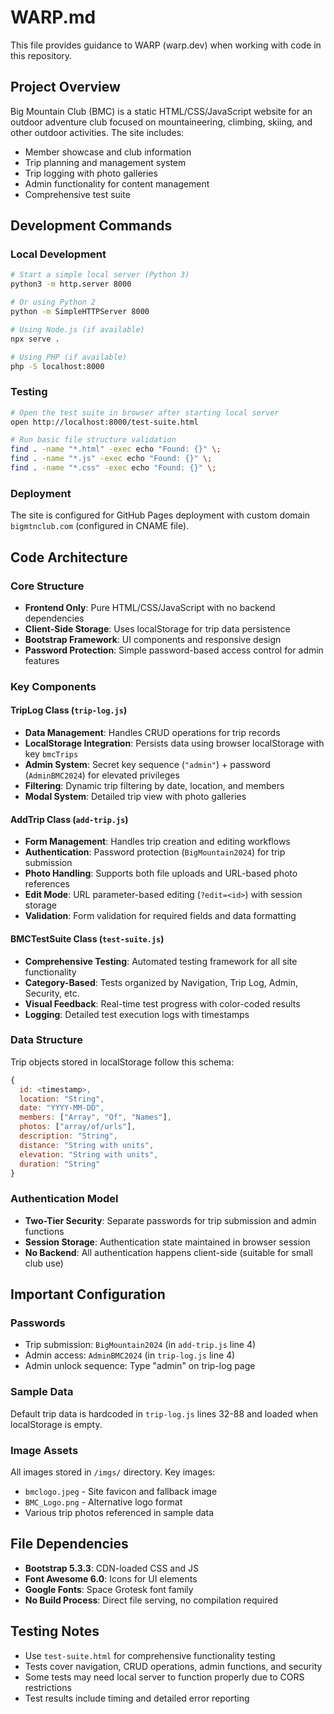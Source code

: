 # WARP.md

This file provides guidance to WARP (warp.dev) when working with code in this repository.

## Project Overview
Big Mountain Club (BMC) is a static HTML/CSS/JavaScript website for an outdoor adventure club focused on mountaineering, climbing, skiing, and other outdoor activities. The site includes:
- Member showcase and club information
- Trip planning and management system  
- Trip logging with photo galleries
- Admin functionality for content management
- Comprehensive test suite

## Development Commands

### Local Development
```bash
# Start a simple local server (Python 3)
python3 -m http.server 8000

# Or using Python 2
python -m SimpleHTTPServer 8000

# Using Node.js (if available)
npx serve .

# Using PHP (if available)
php -S localhost:8000
```

### Testing
```bash
# Open the test suite in browser after starting local server
open http://localhost:8000/test-suite.html

# Run basic file structure validation
find . -name "*.html" -exec echo "Found: {}" \;
find . -name "*.js" -exec echo "Found: {}" \;
find . -name "*.css" -exec echo "Found: {}" \;
```

### Deployment
The site is configured for GitHub Pages deployment with custom domain `bigmtnclub.com` (configured in CNAME file).

## Code Architecture

### Core Structure
- **Frontend Only**: Pure HTML/CSS/JavaScript with no backend dependencies
- **Client-Side Storage**: Uses localStorage for trip data persistence
- **Bootstrap Framework**: UI components and responsive design
- **Password Protection**: Simple password-based access control for admin features

### Key Components

#### TripLog Class (`trip-log.js`)
- **Data Management**: Handles CRUD operations for trip records
- **LocalStorage Integration**: Persists data using browser localStorage with key `bmcTrips`
- **Admin System**: Secret key sequence (`"admin"`) + password (`AdminBMC2024`) for elevated privileges
- **Filtering**: Dynamic trip filtering by date, location, and members
- **Modal System**: Detailed trip view with photo galleries

#### AddTrip Class (`add-trip.js`)
- **Form Management**: Handles trip creation and editing workflows
- **Authentication**: Password protection (`BigMountain2024`) for trip submission
- **Photo Handling**: Supports both file uploads and URL-based photo references
- **Edit Mode**: URL parameter-based editing (`?edit=<id>`) with session storage
- **Validation**: Form validation for required fields and data formatting

#### BMCTestSuite Class (`test-suite.js`)
- **Comprehensive Testing**: Automated testing framework for all site functionality
- **Category-Based**: Tests organized by Navigation, Trip Log, Admin, Security, etc.
- **Visual Feedback**: Real-time test progress with color-coded results
- **Logging**: Detailed test execution logs with timestamps

### Data Structure
Trip objects stored in localStorage follow this schema:
```javascript
{
  id: <timestamp>,
  location: "String",
  date: "YYYY-MM-DD",
  members: ["Array", "Of", "Names"],
  photos: ["array/of/urls"],
  description: "String",
  distance: "String with units",
  elevation: "String with units",
  duration: "String"
}
```

### Authentication Model
- **Two-Tier Security**: Separate passwords for trip submission and admin functions
- **Session Storage**: Authentication state maintained in browser session
- **No Backend**: All authentication happens client-side (suitable for small club use)

## Important Configuration

### Passwords
- Trip submission: `BigMountain2024` (in `add-trip.js` line 4)
- Admin access: `AdminBMC2024` (in `trip-log.js` line 4)
- Admin unlock sequence: Type "admin" on trip-log page

### Sample Data
Default trip data is hardcoded in `trip-log.js` lines 32-88 and loaded when localStorage is empty.

### Image Assets
All images stored in `/imgs/` directory. Key images:
- `bmclogo.jpeg` - Site favicon and fallback image
- `BMC_Logo.png` - Alternative logo format
- Various trip photos referenced in sample data

## File Dependencies
- **Bootstrap 5.3.3**: CDN-loaded CSS and JS
- **Font Awesome 6.0**: Icons for UI elements
- **Google Fonts**: Space Grotesk font family
- **No Build Process**: Direct file serving, no compilation required

## Testing Notes
- Use `test-suite.html` for comprehensive functionality testing
- Tests cover navigation, CRUD operations, admin functions, and security
- Some tests may need local server to function properly due to CORS restrictions
- Test results include timing and detailed error reporting